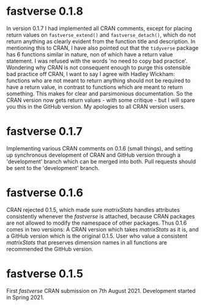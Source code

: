 # fastverse 0.1.8
In version 0.1.7 I had implemented all CRAN comments, except for placing return values on `fastverse_extend()` and `fastverse_detach()`, which do not return anything as clearly evident from the function title and description. In mentioning this to CRAN, I have also pointed out that the `tidyverse` package has 6 functions similar in nature, non of which have a return value statement. I was refused with the words 'no need to copy bad practice'. Wondering why CRAN is not consequent enough to purge this ostensible bad practice off CRAN, I want to say I agree with Hadley Wickham: functions who are not meant to return anything should not be required to have a return value, in contrast to functions which are meant to return something. This makes for clear and parsimonious documentation. So the CRAN version now gets return values - with some critique - but I will spare you this in the GitHub version. My apologies to all CRAN version users. 

# fastverse 0.1.7
Implementing various CRAN comments on 0.1.6 (small things), and setting up synchronous development of CRAN and GitHub version through a 'development' branch which can be merged into both. Pull requests should be sent to the 'development' branch. 

# fastverse 0.1.6
CRAN rejected 0.1.5, which made sure *matrixStats* handles attributes consistently whenever the *fastverse* is attached, because CRAN packages are not allowed to modify the namespace of other packages. Thus 0.1.6 comes in two versions: A CRAN version which takes *matrixStats* as it is, and a GitHub version which is the original 0.1.5. User who value a consistent *matrixStats* that preserves dimension names in all functions are recommended the GitHub version. 

# fastverse 0.1.5
First *fastverse* CRAN submission on 7th August 2021. Development started in Spring 2021. 
